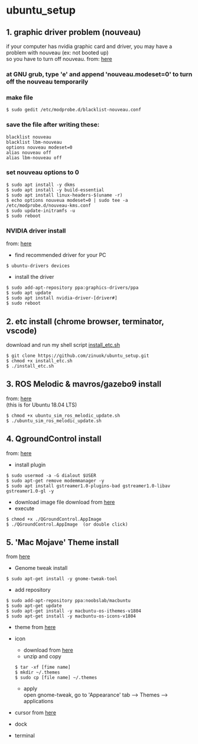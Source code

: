 # ubuntu_setup

## 1. graphic driver problem (nouveau)
if your computer has nvidia graphic card and driver, you may have a problem with nouveau (ex: not booted up)  
so you have to turn off nouveau. 
from: [here](https://blog.neonkid.xyz/66 "link")

### at GNU grub, type 'e' and append 'nouveau.modeset=0' to turn off the nouveau temporarily
### make file
```
$ sudo gedit /etc/modprobe.d/blacklist-nouveau.conf
```
### save the file after writing these:
```
blacklist nouveau
blacklist lbm-nouveau
options nouveau modeset=0
alias nouveau off
alias lbm-nouveau off
```
### set nouveau options to 0
```
$ sudo apt install -y dkms
$ sudo apt install -y build-essential
$ sudo apt install linux-headers-$(uname -r)
$ echo options nouveua modeset=0 | sudo tee -a /etc/modprobe.d/nouveau-kms.conf
$ sudo update-initramfs -u
$ sudo reboot
```
### NVIDIA driver install
from: [here](https://codechacha.com/ko/install-nvidia-driver-ubuntu/ "link")
* find recommended driver for your PC
```
$ ubuntu-drivers devices
```
* install the driver
```
$ sudo add-apt-repository ppa:graphics-drivers/ppa
$ sudo apt update
$ sudo apt install nvidia-driver-[driver#]
$ sudo reboot
```  
  
  
## 2. etc install (chrome browser, terminator, vscode)
download and run my shell script [install_etc.sh](https://github.com/zinuok/ubuntu_setup/blob/master/install_etc.sh "link")
```
$ git clone https://github.com/zinuok/ubuntu_setup.git
$ chmod +x install_etc.sh
$ ./install_etc.sh
```

## 3. ROS Melodic & mavros/gazebo9 install
from: [here](https://raw.githubusercontent.com/PX4/Devguide/v1.9.0/build_scripts/ubuntu_sim_ros_melodic.sh "link")  
(this is for Ubuntu 18.04 LTS)
```
$ chmod +x ubuntu_sim_ros_melodic_update.sh
$ ./ubuntu_sim_ros_melodic_update.sh
```

## 4. QgroundControl install
from: [here](https://docs.qgroundcontrol.com/en/getting_started/download_and_install.html "link")
* install plugin
```
$ sudo usermod -a -G dialout $USER
$ sudo apt-get remove modemmanager -y
$ sudo apt install gstreamer1.0-plugins-bad gstreamer1.0-libav gstreamer1.0-gl -y
```
* download image file
download from [here](https://s3-us-west-2.amazonaws.com/qgroundcontrol/latest/QGroundControl.AppImage "link")
* execute
```
$ chmod +x ./QGroundControl.AppImage
$ ./QGroundControl.AppImage  (or double click)
```


## 5. 'Mac Mojave' Theme install
from [here](https://itlearningcenter.tistory.com/entry/%E3%80%901804-LTS%E3%80%91%EC%9A%B0%EB%B6%84%ED%88%AC-%ED%85%8C%EB%A7%88-%EA%BE%B8%EB%AF%B8%EA%B8%B0 "link")

* Genome tweak install
```
$ sudo apt-get install -y gnome-tweak-tool
```
* add repository
```
$ sudo add-apt-repository ppa:noobslab/macbuntu
$ sudo apt-get update
$ sudo apt-get install -y macbuntu-os-ithemes-v1804
$ sudo apt-get install -y macbuntu-os-icons-v1804
```

* theme
from [here](https://www.pling.com/p/1275087 "link")

* icon
  * download from [here](https://www.gnome-look.org/p/1210856/ "link")
  * unzip and copy
  ```
  $ tar -xf [fime name]
  $ mkdir ~/.themes
  $ sudo cp [file name] ~/.themes
  ```
  * apply  
   open gnome-tweak, go to 'Appearance' tab --> Themes --> applications

* cursor
from [here]( "link")

* dock

* terminal
